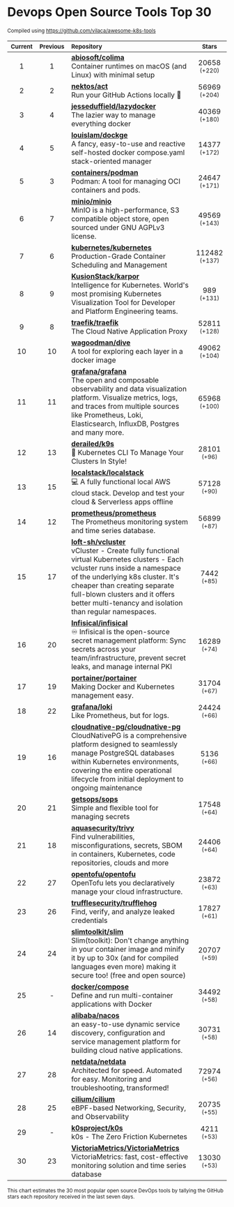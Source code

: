 # Devops Open Source Tools Top 30
<sup>Compiled using https://github.com/vilaca/awesome-k8s-tools</sup>
<div align="center">

|<sub>Current</sub>|<sub>Previous</sub>|<sub>Repository</sub>|<sub>Stars</sub>|
|:---:|:---:|:---|:---:|
|1|1|[**abiosoft/colima**](https://github.com/abiosoft/colima)<br/>Container runtimes on macOS (and Linux) with minimal setup|20658 <sup>(+220)</sup>|
|2|2|[**nektos/act**](https://github.com/nektos/act)<br/>Run your GitHub Actions locally 🚀|56969 <sup>(+204)</sup>|
|3|4|[**jesseduffield/lazydocker**](https://github.com/jesseduffield/lazydocker)<br/>The lazier way to manage everything docker|40369 <sup>(+180)</sup>|
|4|5|[**louislam/dockge**](https://github.com/louislam/dockge)<br/>A fancy, easy-to-use and reactive self-hosted docker compose.yaml stack-oriented manager|14377 <sup>(+172)</sup>|
|5|3|[**containers/podman**](https://github.com/containers/podman)<br/>Podman: A tool for managing OCI containers and pods.|24647 <sup>(+171)</sup>|
|6|7|[**minio/minio**](https://github.com/minio/minio)<br/>MinIO is a high-performance, S3 compatible object store, open sourced under GNU AGPLv3 license.|49569 <sup>(+143)</sup>|
|7|6|[**kubernetes/kubernetes**](https://github.com/kubernetes/kubernetes)<br/>Production-Grade Container Scheduling and Management|112482 <sup>(+137)</sup>|
|8|9|[**KusionStack/karpor**](https://github.com/KusionStack/karpor)<br/>Intelligence for Kubernetes. World's most promising Kubernetes Visualization Tool for Developer and Platform Engineering teams. |989 <sup>(+131)</sup>|
|9|8|[**traefik/traefik**](https://github.com/traefik/traefik)<br/>The Cloud Native Application Proxy|52811 <sup>(+128)</sup>|
|10|10|[**wagoodman/dive**](https://github.com/wagoodman/dive)<br/>A tool for exploring each layer in a docker image|49062 <sup>(+104)</sup>|
|11|11|[**grafana/grafana**](https://github.com/grafana/grafana)<br/>The open and composable observability and data visualization platform. Visualize metrics, logs, and traces from multiple sources like Prometheus, Loki, Elasticsearch, InfluxDB, Postgres and many more. |65968 <sup>(+100)</sup>|
|12|13|[**derailed/k9s**](https://github.com/derailed/k9s)<br/>🐶 Kubernetes CLI To Manage Your Clusters In Style!|28101 <sup>(+96)</sup>|
|13|15|[**localstack/localstack**](https://github.com/localstack/localstack)<br/>💻 A fully functional local AWS cloud stack. Develop and test your cloud & Serverless apps offline|57128 <sup>(+90)</sup>|
|14|12|[**prometheus/prometheus**](https://github.com/prometheus/prometheus)<br/>The Prometheus monitoring system and time series database.|56899 <sup>(+87)</sup>|
|15|17|[**loft-sh/vcluster**](https://github.com/loft-sh/vcluster)<br/>vCluster - Create fully functional virtual Kubernetes clusters - Each vcluster runs inside a namespace of the underlying k8s cluster. It's cheaper than creating separate full-blown clusters and it offers better multi-tenancy and isolation than regular namespaces.|7442 <sup>(+85)</sup>|
|16|20|[**Infisical/infisical**](https://github.com/Infisical/infisical)<br/>♾ Infisical is the open-source secret management platform: Sync secrets across your team/infrastructure, prevent secret leaks, and manage internal PKI|16289 <sup>(+74)</sup>|
|17|19|[**portainer/portainer**](https://github.com/portainer/portainer)<br/>Making Docker and Kubernetes management easy.|31704 <sup>(+67)</sup>|
|18|22|[**grafana/loki**](https://github.com/grafana/loki)<br/>Like Prometheus, but for logs.|24424 <sup>(+66)</sup>|
|19|16|[**cloudnative-pg/cloudnative-pg**](https://github.com/cloudnative-pg/cloudnative-pg)<br/>CloudNativePG is a comprehensive platform designed to seamlessly manage PostgreSQL databases within Kubernetes environments, covering the entire operational lifecycle from initial deployment to ongoing maintenance|5136 <sup>(+66)</sup>|
|20|21|[**getsops/sops**](https://github.com/getsops/sops)<br/>Simple and flexible tool for managing secrets|17548 <sup>(+64)</sup>|
|21|18|[**aquasecurity/trivy**](https://github.com/aquasecurity/trivy)<br/>Find vulnerabilities, misconfigurations, secrets, SBOM in containers, Kubernetes, code repositories, clouds and more|24406 <sup>(+64)</sup>|
|22|27|[**opentofu/opentofu**](https://github.com/opentofu/opentofu)<br/>OpenTofu lets you declaratively manage your cloud infrastructure.|23872 <sup>(+63)</sup>|
|23|26|[**trufflesecurity/trufflehog**](https://github.com/trufflesecurity/trufflehog)<br/>Find, verify, and analyze leaked credentials|17827 <sup>(+61)</sup>|
|24|24|[**slimtoolkit/slim**](https://github.com/slimtoolkit/slim)<br/>Slim(toolkit): Don't change anything in your container image and minify it by up to 30x (and for compiled languages even more) making it secure too! (free and open source)|20707 <sup>(+59)</sup>|
|25|-|[**docker/compose**](https://github.com/docker/compose)<br/>Define and run multi-container applications with Docker|34492 <sup>(+58)</sup>|
|26|14|[**alibaba/nacos**](https://github.com/alibaba/nacos)<br/>an easy-to-use dynamic service discovery, configuration and service management platform for building cloud native applications.|30731 <sup>(+58)</sup>|
|27|28|[**netdata/netdata**](https://github.com/netdata/netdata)<br/>Architected for speed. Automated for easy. Monitoring and troubleshooting, transformed!|72974 <sup>(+56)</sup>|
|28|25|[**cilium/cilium**](https://github.com/cilium/cilium)<br/>eBPF-based Networking, Security, and Observability|20735 <sup>(+55)</sup>|
|29|-|[**k0sproject/k0s**](https://github.com/k0sproject/k0s)<br/>k0s - The Zero Friction Kubernetes|4211 <sup>(+53)</sup>|
|30|23|[**VictoriaMetrics/VictoriaMetrics**](https://github.com/VictoriaMetrics/VictoriaMetrics)<br/>VictoriaMetrics: fast, cost-effective monitoring solution and time series database|13030 <sup>(+53)</sup>|


</div>

<sub>This chart estimates the 30 most popular open source DevOps tools by tallying the GitHub stars each repository received in the last seven days.</sub>

